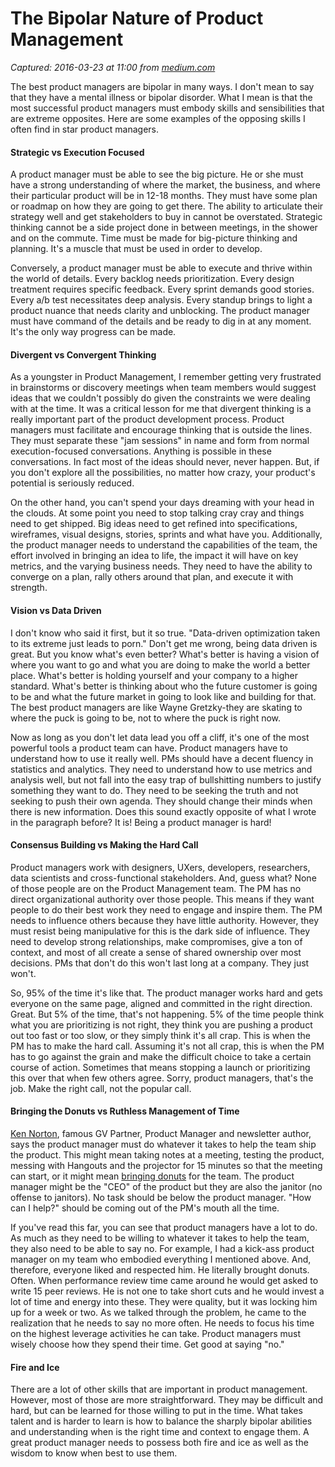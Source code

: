 # The Bipolar Nature of Product Management

_Captured: 2016-03-23 at 11:00 from [medium.com](https://medium.com/@johnv/the-bipolar-nature-of-product-management-6c534479d2e9)_

The best product managers are bipolar in many ways. I don't mean to say that they have a mental illness or bipolar disorder. What I mean is that the most successful product managers must embody skills and sensibilities that are extreme opposites. Here are some examples of the opposing skills I often find in star product managers.

#### Strategic vs Execution Focused

A product manager must be able to see the big picture. He or she must have a strong understanding of where the market, the business, and where their particular product will be in 12-18 months. They must have some plan or roadmap on how they are going to get there. The ability to articulate their strategy well and get stakeholders to buy in cannot be overstated. Strategic thinking cannot be a side project done in between meetings, in the shower and on the commute. Time must be made for big-picture thinking and planning. It's a muscle that must be used in order to develop.

Conversely, a product manager must be able to execute and thrive within the world of details. Every backlog needs prioritization. Every design treatment requires specific feedback. Every sprint demands good stories. Every a/b test necessitates deep analysis. Every standup brings to light a product nuance that needs clarity and unblocking. The product manager must have command of the details and be ready to dig in at any moment. It's the only way progress can be made.

#### Divergent vs Convergent Thinking

As a youngster in Product Management, I remember getting very frustrated in brainstorms or discovery meetings when team members would suggest ideas that we couldn't possibly do given the constraints we were dealing with at the time. It was a critical lesson for me that divergent thinking is a really important part of the product development process. Product managers must facilitate and encourage thinking that is outside the lines. They must separate these "jam sessions" in name and form from normal execution-focused conversations. Anything is possible in these conversations. In fact most of the ideas should never, never happen. But, if you don't explore all the possibilities, no matter how crazy, your product's potential is seriously reduced.

On the other hand, you can't spend your days dreaming with your head in the clouds. At some point you need to stop talking cray cray and things need to get shipped. Big ideas need to get refined into specifications, wireframes, visual designs, stories, sprints and what have you. Additionally, the product manager needs to understand the capabilities of the team, the effort involved in bringing an idea to life, the impact it will have on key metrics, and the varying business needs. They need to have the ability to converge on a plan, rally others around that plan, and execute it with strength.

#### Vision vs Data Driven

I don't know who said it first, but it so true. "Data-driven optimization taken to its extreme just leads to porn." Don't get me wrong, being data driven is great. But you know what's even better? What's better is having a vision of where you want to go and what you are doing to make the world a better place. What's better is holding yourself and your company to a higher standard. What's better is thinking about who the future customer is going to be and what the future market in going to look like and building for that. The best product managers are like Wayne Gretzky-they are skating to where the puck is going to be, not to where the puck is right now.

Now as long as you don't let data lead you off a cliff, it's one of the most powerful tools a product team can have. Product managers have to understand how to use it really well. PMs should have a decent fluency in statistics and analytics. They need to understand how to use metrics and analysis well, but not fall into the easy trap of bullshitting numbers to justify something they want to do. They need to be seeking the truth and not seeking to push their own agenda. They should change their minds when there is new information. Does this sound exactly opposite of what I wrote in the paragraph before? It is! Being a product manager is hard!

#### Consensus Building vs Making the Hard Call

Product managers work with designers, UXers, developers, researchers, data scientists and cross-functional stakeholders. And, guess what? None of those people are on the Product Management team. The PM has no direct organizational authority over those people. This means if they want people to do their best work they need to engage and inspire them. The PM needs to influence others because they have little authority. However, they must resist being manipulative for this is the dark side of influence. They need to develop strong relationships, make compromises, give a ton of context, and most of all create a sense of shared ownership over most decisions. PMs that don't do this won't last long at a company. They just won't.

So, 95% of the time it's like that. The product manager works hard and gets everyone on the same page, aligned and committed in the right direction. Great. But 5% of the time, that's not happening. 5% of the time people think what you are prioritizing is not right, they think you are pushing a product out too fast or too slow, or they simply think it's all crap. This is when the PM has to make the hard call. Assuming it's not all crap, this is when the PM has to go against the grain and make the difficult choice to take a certain course of action. Sometimes that means stopping a launch or prioritizing this over that when few others agree. Sorry, product managers, that's the job. Make the right call, not the popular call.

#### Bringing the Donuts vs Ruthless Management of Time

[Ken Norton](https://www.kennorton.com/newsletter/), famous GV Partner, Product Manager and newsletter author, says the product manager must do whatever it takes to help the team ship the product. This might mean taking notes at a meeting, testing the product, messing with Hangouts and the projector for 15 minutes so that the meeting can start, or it might mean [bringing donuts](https://www.kennorton.com/essays/leading-cross-functional-teams.html) for the team. The product manager might be the "CEO" of the product but they are also the janitor (no offense to janitors). No task should be below the product manager. "How can I help?" should be coming out of the PM's mouth all the time.

If you've read this far, you can see that product managers have a lot to do. As much as they need to be willing to whatever it takes to help the team, they also need to be able to say no. For example, I had a kick-ass product manager on my team who embodied everything I mentioned above. And, therefore, everyone liked and respected him. He literally brought donuts. Often. When performance review time came around he would get asked to write 15 peer reviews. He is not one to take short cuts and he would invest a lot of time and energy into these. They were quality, but it was locking him up for a week or two. As we talked through the problem, he came to the realization that he needs to say no more often. He needs to focus his time on the highest leverage activities he can take. Product managers must wisely choose how they spend their time. Get good at saying "no."

#### Fire and Ice

There are a lot of other skills that are important in product management. However, most of those are more straightforward. They may be difficult and hard, but can be learned for those willing to put in the time. What takes talent and is harder to learn is how to balance the sharply bipolar abilities and understanding when is the right time and context to engage them. A great product manager needs to possess both fire and ice as well as the wisdom to know when best to use them.
